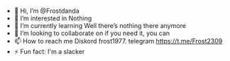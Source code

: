 - 👋 Hi, I’m @Frostdanda
- 👀 I’m interested in Nothing
- 🌱 I’m currently learning Well there’s nothing there anymore
- 💞️ I’m looking to collaborate on if you need it, you can
- 📫 How to reach me Diskord frost1977. telegram https://t.me/Frost2309
- ⚡ Fun fact: I'm a slacker
